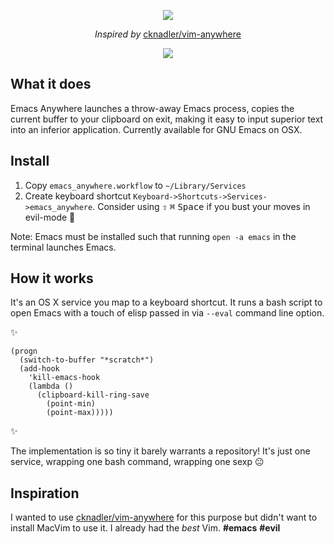 <p align="center">
  <img src="https://imgur.com/KEvaVTP.jpg"></img>
</p>
<p align="center">
  <em>Inspired by</em>
  <a href="https://github.com/cknadler/vim-anywhere">cknadler/vim-anywhere</a>
</p>
<p align="center">
  <img src="https://thumbs.gfycat.com/DefiantMindlessLangur-size_restricted.gif"></img>
</p>


## What it does ##
Emacs Anywhere launches a throw-away Emacs process, copies the current buffer to your clipboard on exit, making it easy to    input superior text into an inferior application. Currently available for GNU Emacs on OSX.

## Install ##
1. Copy `emacs_anywhere.workflow` to `~/Library/Services`
2. Create keyboard shortcut `Keyboard->Shortcuts->Services->emacs_anywhere`. Consider using <kbd>&#x21E7;</kbd> <kbd>&#8984;</kbd> <kbd>Space</kbd> if you bust your moves in evil-mode :metal:

Note: Emacs must be installed such that running `open -a emacs` in the terminal launches Emacs.

## How it works ##
It's an OS X service you map to a keyboard shortcut. It runs a bash script to open Emacs with a touch of elisp passed in via `--eval` command line option.

:sparkles:
```elisp
(progn
  (switch-to-buffer "*scratch*")
  (add-hook
    'kill-emacs-hook
    (lambda ()
      (clipboard-kill-ring-save
        (point-min)
        (point-max)))))
```
:sparkles:

The implementation is so tiny it barely warrants a repository! It's just one service, wrapping one bash command, wrapping one sexp :neutral_face:

## Inspiration ##
I wanted to use [cknadler/vim-anywhere](https://github.com/cknadler/vim-anywhere) for this purpose but didn't want to install MacVim to use it. I already had the *best* Vim. **\#emacs** **\#evil**
